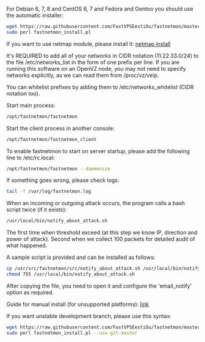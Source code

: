 For Debian 6, 7, 8 and CentOS 6, 7 and Fedora and Gentoo you should use the automatic installer:
```bash
wget https://raw.githubusercontent.com/FastVPSEestiOu/fastnetmon/master/src/fastnetmon_install.pl -Ofastnetmon_install.pl 
sudo perl fastnetmon_install.pl
```
If you want to use netmap module, please install it: [netmap install](NETMAP_INSTALL.md) 

It's REQUIRED to add all of your networks in CIDR notation (11.22.33.0/24) to the file /etc/networks_list in the form of one prefix per line. If you are running this software on an OpenVZ node, you may not need to specify networks explicitly, as we can read them from /proc/vz/veip.

You can whitelist prefixes by adding them to /etc/networks_whitelist (CIDR notation too).

Start main process:
```bash
/opt/fastnetmon/fastnetmon 
```

Start the client process in another console:
```bash
/opt/fastnetmon/fastnetmon_client
```

To enable fastnetmon to start on server startup, please add the following line to /etc/rc.local:
```bash
/opt/fastnetmon/fastnetmon --daemonize
```
If something goes wrong, please check logs:
```bash
tail -f /var/log/fastnetmon.log
```

When an incoming or outgoing attack occurs, the program calls a bash script twice (if it exists): 
```bash
/usr/local/bin/notify_about_attack.sh
```
The first time when threshold exceed (at this step we know IP, direction and power of attack). Second when we collect 100 packets for detailed audit of what happened.

A sample script is provided and can be installed as follows:
```bash
cp /usr/src/fastnetmon/src/notify_about_attack.sh /usr/local/bin/notify_about_attack.sh
chmod 755 /usr/local/bin/notify_about_attack.sh
```
After copying the file, you need to open it and configure the 'email_notify' option as required.

Guide for manual install (for unsupported platforms): [link](MANUAL_INSTALL.md)

If you want unstable development branch, please use this syntax:
```bash
wget https://raw.githubusercontent.com/FastVPSEestiOu/fastnetmon/master/src/fastnetmon_install.pl -Ofastnetmon_install.pl 
sudo perl fastnetmon_install.pl --use-git-master
```
